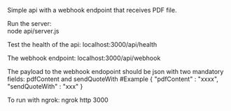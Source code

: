 Simple api with a webhook endpoint that receives PDF file.

Run the server:  
node api/server.js

Test the health of the api:
localhost:3000/api/health


The webhook endpoint:
localhost:3000/api/webhook

The payload to the webhook endopoint should be json with two mandatory fields: pdfContent and sendQuoteWith
#Example
{
"pdfContent" : "xxxx",
"sendQuoteWith" : "xxx"
}

To run with ngrok:
ngrok http 3000

